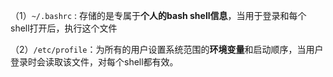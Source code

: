 （1）`~/.bashrc` : 存储的是专属于**个人的bash shell信息**，当用于登录和每个shell打开后，执行这个文件

（2）`/etc/profile`：为所有的用户设置系统范围的**环境变量**和启动顺序，当用户登录时会读取该文件，对每个shell都有效。
